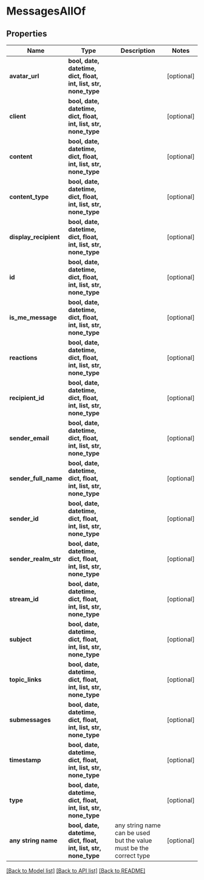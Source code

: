 # MessagesAllOf


## Properties
Name | Type | Description | Notes
------------ | ------------- | ------------- | -------------
**avatar_url** | **bool, date, datetime, dict, float, int, list, str, none_type** |  | [optional] 
**client** | **bool, date, datetime, dict, float, int, list, str, none_type** |  | [optional] 
**content** | **bool, date, datetime, dict, float, int, list, str, none_type** |  | [optional] 
**content_type** | **bool, date, datetime, dict, float, int, list, str, none_type** |  | [optional] 
**display_recipient** | **bool, date, datetime, dict, float, int, list, str, none_type** |  | [optional] 
**id** | **bool, date, datetime, dict, float, int, list, str, none_type** |  | [optional] 
**is_me_message** | **bool, date, datetime, dict, float, int, list, str, none_type** |  | [optional] 
**reactions** | **bool, date, datetime, dict, float, int, list, str, none_type** |  | [optional] 
**recipient_id** | **bool, date, datetime, dict, float, int, list, str, none_type** |  | [optional] 
**sender_email** | **bool, date, datetime, dict, float, int, list, str, none_type** |  | [optional] 
**sender_full_name** | **bool, date, datetime, dict, float, int, list, str, none_type** |  | [optional] 
**sender_id** | **bool, date, datetime, dict, float, int, list, str, none_type** |  | [optional] 
**sender_realm_str** | **bool, date, datetime, dict, float, int, list, str, none_type** |  | [optional] 
**stream_id** | **bool, date, datetime, dict, float, int, list, str, none_type** |  | [optional] 
**subject** | **bool, date, datetime, dict, float, int, list, str, none_type** |  | [optional] 
**topic_links** | **bool, date, datetime, dict, float, int, list, str, none_type** |  | [optional] 
**submessages** | **bool, date, datetime, dict, float, int, list, str, none_type** |  | [optional] 
**timestamp** | **bool, date, datetime, dict, float, int, list, str, none_type** |  | [optional] 
**type** | **bool, date, datetime, dict, float, int, list, str, none_type** |  | [optional] 
**any string name** | **bool, date, datetime, dict, float, int, list, str, none_type** | any string name can be used but the value must be the correct type | [optional]

[[Back to Model list]](../README.md#documentation-for-models) [[Back to API list]](../README.md#documentation-for-api-endpoints) [[Back to README]](../README.md)


